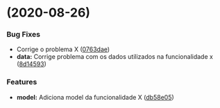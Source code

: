 #  (2020-08-26)


### Bug Fixes

* Corrige o problema X ([0763dae](https://github.com/fabioluciano/repository/commit/0763dae68b4407d1978176b1da598a1cce64babf))
* **data:** Corrige problema com os dados utilizados na funcionalidade x ([8d14593](https://github.com/fabioluciano/repository/commit/8d145939c65e42841c85c9eac2cb0e3020463227))


### Features

* **model:** Adiciona model da funcionalidade X ([db58e05](https://github.com/fabioluciano/repository/commit/db58e05ae23b2e61a822f6142a76cab881e698d9))



